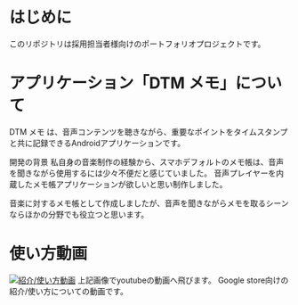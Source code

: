 # はじめに
このリポジトリは採用担当者様向けのポートフォリオプロジェクトです。

# アプリケーション「DTM メモ」について
DTM メモ は、音声コンテンツを聴きながら、重要なポイントをタイムスタンプと共に記録できるAndroidアプリケーションです。

開発の背景
私自身の音楽制作の経験から、スマホデフォルトのメモ帳は、音声を聞きながら使用するには少々不便だと感じていました。
音声プレイヤーを内蔵したメモ帳アプリケーションが欲しいと思い制作しました。

音楽に対するメモ帳として作成しましたが、音声を聞きながらメモを取るシーンならほかの分野でも役立つと思います。

# 使い方動画
[![紹介/使い方動画](https://github.com/user-attachments/assets/f5bf80f8-35b9-44e4-99c8-d537f58b861b)]([https://youtu.be/88TrDCX-eJo](https://www.youtube.com/watch?v=88TrDCX-eJo))
上記画像でyoutubeの動画へ飛びます。
Google store向けの紹介/使い方についての動画です。
